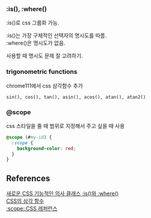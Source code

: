 ### :is(), :where()

:is()로 css 그룹화 가능.

:is()는 가장 구체적인 선택자의 명시도를 따름.<br>
:where()은 명시도가 없음.

사용할 때 명시도 문제 잘 고려하기.

### trigonometric functions

chrome111에서 css 삼각함수 추가

`sin(), cos(), tan(), asin(), acos(), atan(), atan2()`

### @scope

css 스타일을 줄 때 범위로 지정해서 주고 싶을 때 사용

```css
@scope (#my-id) {
  :scope {
    background-color: red;
  }
}
```

## References

[새로운 CSS 기능적인 의사 클래스 :is()와 :where()](https://ui.toast.com/weekly-pick/ko_20210721)<br>
[CSS의 삼각 함수](https://web.dev/articles/css-trig-functions?hl=ko)<br>
[:scope::CSS 레퍼런스](http://www.devdic.com/css/reference/cssselector/css-selector:6669/:scope)<br>
